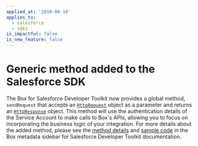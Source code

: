 ```yaml
---
applied_at: '2018-08-16'
applies_to:
  - salesforce
  - sdks
is_impactful: false
is_new_feature: false
---
```

# Generic method added to the Salesforce SDK

The Box for Salesforce Developer Toolkit now provides a global method,
`sendRequest` that accepts an [`HttpRequest`][salesforce_sdk_httprequest]
object as a parameter and returns an
[`HttpResponse`][salesforce_sdk_httpresponse]
object. This method will use the authentication details of the Service
Account to make calls to Box's APIs, allowing you to focus on incorporating
the business logic of your integration. For more details about the added
method, please see the [method details](guide://tooling/sdks/salesforce)
and [sample code](guide://tooling/sdks/salesforce)
in the Box metadata sidebar for Salesforce Developer Toolkit documentation.

[salesforce_sdk_httprequest]: https://developer.salesforce.com/docs/atlas.en-us.apexcode.meta/apexcode/apex_classes_restful_http_httprequest.htm

[salesforce_sdk_httpresponse]: https://developer.salesforce.com/docs/atlas.en-us.apexcode.meta/apexcode/apex_classes_restful_http_httpresponse.htm#apex_classes_restful_http_httpresponse
